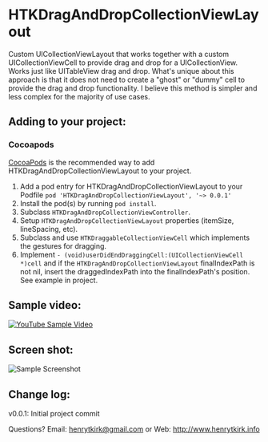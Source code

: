 HTKDragAndDropCollectionViewLayout
======================

Custom UICollectionViewLayout that works together with a custom UICollectionViewCell to provide drag and drop for a UICollectionView. Works just like UITableView drag and drop. What's unique about this approach is that it does not need to create a "ghost" or "dummy" cell to provide the drag and drop functionality. I believe this method is simpler and less complex for the majority of use cases.

## Adding to your project:
### Cocoapods

[CocoaPods](http://cocoapods.org) is the recommended way to add HTKDragAndDropCollectionViewLayout to your project.

1. Add a pod entry for HTKDragAndDropCollectionViewLayout to your Podfile `pod 'HTKDragAndDropCollectionViewLayout', '~> 0.0.1'`
2. Install the pod(s) by running `pod install`.
3. Subclass `HTKDragAndDropCollectionViewController`.
4. Setup `HTKDragAndDropCollectionViewLayout` properties (itemSize, lineSpacing, etc).
5. Subclass and use `HTKDraggableCollectionViewCell` which implements the gestures for dragging.
6. Implement `- (void)userDidEndDraggingCell:(UICollectionViewCell *)cell` and if the  `HTKDragAndDropCollectionViewLayout` finalIndexPath is not nil, insert the draggedIndexPath into the finalIndexPath's position. See example in project.

## Sample video:

[![YouTube Sample Video](http://img.youtube.com/vi/tJ5NN5RlSOk/0.jpg)](http://www.youtube.com/watch?v=tJ5NN5RlSOk)

## Screen shot:

![Sample Screenshot](http://htk-github.s3.amazonaws.com/HTKDragAndDropCollectionViewLayoutSS-1.png)

## Change log:
v0.0.1: Initial project commit

Questions? Email: henrytkirk@gmail.com or Web: http://www.henrytkirk.info
